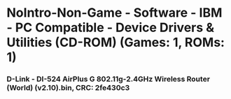 # NoIntro-Non-Game - Software - IBM - PC Compatible - Device Drivers & Utilities (CD-ROM) (Games: 1, ROMs: 1)
### D-Link - DI-524 AirPlus G 802.11g-2.4GHz Wireless Router (World) (v2.10).bin, CRC: 2fe430c3
